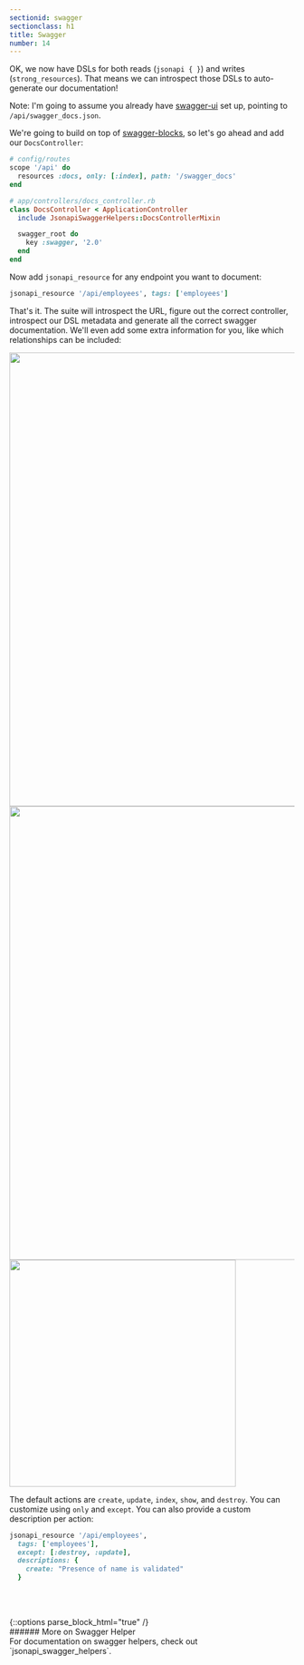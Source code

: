 ```yaml
---
sectionid: swagger
sectionclass: h1
title: Swagger
number: 14
---
```


OK, we now have DSLs for both reads (`jsonapi { }`) and writes
(`strong_resources`). That means we can introspect those DSLs to
auto-generate our documentation!

Note: I'm going to assume you already have [swagger-ui](http://swagger.io/swagger-ui) set up, pointing to `/api/swagger_docs.json`.

We're going to build on top of [swagger-blocks](https://github.com/fotinakis/swagger-blocks), so let's go ahead and add our `DocsController`:

```ruby
# config/routes
scope '/api' do
  resources :docs, only: [:index], path: '/swagger_docs'
end

# app/controllers/docs_controller.rb
class DocsController < ApplicationController
  include JsonapiSwaggerHelpers::DocsControllerMixin

  swagger_root do
    key :swagger, '2.0'
  end
end
```

Now add `jsonapi_resource` for any endpoint you want to document:

```ruby
jsonapi_resource '/api/employees', tags: ['employees']
```

That's it. The suite will introspect the URL, figure out the correct
controller, introspect our DSL metadata and generate all the correct
swagger documentation. We'll even add some extra information for you,
like which relationships can be included:

<img src="{{ site.github.url }}/img/endpoints.png" width="800px"/>
<img src="{{ site.github.url }}/img/includes_filters.png" width="800px"/>
<img src="{{ site.github.url }}/img/nested_relations.png" height="400px"/>

The default actions are `create`, `update`, `index`, `show`, and
`destroy`. You can customize using `only` and `except`. You can also
provide a custom description per action:

```ruby
jsonapi_resource '/api/employees',
  tags: ['employees'],
  except: [:destroy, :update],
  descriptions: {
    create: "Presence of name is validated"
  }
```

<div style="height: 3rem"></div>
{::options parse_block_html="true" /}
<div class='note info'>
###### More on Swagger Helper
  <div class='note-content'>
For documentation on swagger helpers, check out
`jsonapi_swagger_helpers`.
  </div>
</div>
<div style="height: 7rem"></div>
